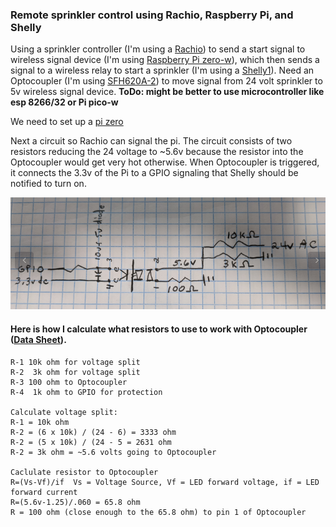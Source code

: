 ### Remote sprinkler control using Rachio, Raspberry Pi, and Shelly

Using a sprinkler controller (I'm using a [Rachio](https://rachio.com/)) to send a start signal to wireless signal device (I'm using [Raspberry Pi zero-w](https://www.raspberrypi.com/products/raspberry-pi-zero-w/)), which then sends a signal to a wireless relay to start a sprinkler (I'm using a [Shelly1](https://shopusa.shelly.cloud/shelly-1-wifi-smart-home-automation-1#163)). Need an Optocoupler (I'm using [SFH620A-2](https://www.digikey.com/en/products/detail/vishay-semiconductor-opto-division/SFH620A-2/1731591?utm_medium=email&utm_source=oce&utm_campaign=4251_OCE22RT&utm_content=productdetail_US&utm_cid=3127460&so=77457002&mkt_tok=MDI4LVNYSy01MDcAAAGGbRmd_kJ0XreCpOpFP1nH02K7By-9nil4TQubpnW5AxNZf_YGMN3IoHuVOIzBOp7uCn9jmENH0GFDrcg8C5zHVmM8B710Uo-bifJVCry7)) to move signal from 24 volt sprinkler to 5v wireless signal device. **ToDo: might be better to use microcontroller like esp 8266/32 or Pi pico-w**

We need to set up a [pi zero](https://github.com/weinhouse/Random-Fun-Projects/blob/master/pi/pi_zero_with_rachio/PiSetup.md)

Next a circuit so Rachio can signal the pi. The circuit consists of two resistors reducing the 24 voltage to ~5.6v because the resistor into the Optocoupler would get very hot otherwise. When Optocoupler is triggered, it connects the 3.3v of the Pi to a GPIO signaling that Shelly should be notified to turn on.

![alt text](https://github.com/weinhouse/Random-Fun-Projects/blob/master/pi/pi_zero_with_rachio/RachioToPi.png "Rachio to GPIO schematic")



#### Here is how I calculate what resistors to use to work with Optocoupler ([Data Sheet](https://www.vishay.com/docs/83675/sfh620a.pdf)).
```
R-1 10k ohm for voltage split
R-2  3k ohm for voltage split
R-3 100 ohm to Optocoupler
R-4  1k ohm to GPIO for protection

Calculate voltage split:
R-1 = 10k ohm
R-2 = (6 x 10k) / (24 - 6) = 3333 ohm
R-2 = (5 x 10k) / (24 - 5 = 2631 ohm
R-2 = 3k ohm = ~5.6 volts going to Optocoupler

Caclulate resistor to Optocoupler
R=(Vs-Vf)/if  Vs = Voltage Source, Vf = LED forward voltage, if = LED forward current
R=(5.6v-1.25)/.060 = 65.8 ohm
R = 100 ohm (close enough to the 65.8 ohm) to pin 1 of Optocoupler
```


